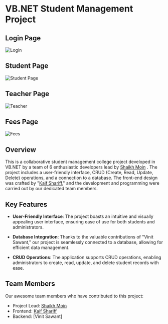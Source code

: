 # VB.NET Student Management Project

## Login Page
![Login](https://github.com/Random-Guyz/VB.NET_Project/assets/93507427/496b3b9e-700b-45c9-bb24-25e89895be82)

## Student Page
![Student Page](https://github.com/Random-Guyz/VB.NET_Project/assets/93507427/23b9caf9-9632-4bdc-8299-5872e7d760ae)

## Teacher Page
![Teacher](https://github.com/Random-Guyz/VB.NET_Project/assets/93507427/806e23ec-07fa-4258-b028-62fb06c5f477)

## Fees Page
![Fees](https://github.com/Random-Guyz/VB.NET_Project/assets/93507427/0e60a450-8e15-4fc5-8e3f-d59afeb6695c)

## Overview
This is a collaborative student management college project developed in VB.NET by a team of 6 enthusiastic developers lead by [Shaikh Moin](https://github.com/Skmoin5502) . The project includes a user-friendly interface, CRUD (Create, Read, Update, Delete) operations, and a connection to a database. The front-end design was crafted by "[Kaif Shariff](https://github.com/Kaif-Shariff)," and the development and programming were carried out by our dedicated team members.

## Key Features
- **User-Friendly Interface**: The project boasts an intuitive and visually appealing user interface, ensuring ease of use for both students and administrators.

- **Database Integration**: Thanks to the valuable contributions of "Vinit Sawant," our project is seamlessly connected to a database, allowing for efficient data management.

- **CRUD Operations**: The application supports CRUD operations, enabling administrators to create, read, update, and delete student records with ease.

## Team Members
Our awesome team members who have contributed to this project:
- Project Lead: [Shaikh Moin](https://github.com/Skmoin5502)
- Frontend: [Kaif Shariff](https://github.com/Kaif-Shariff)
- Backend: [Vinit Sawant]
